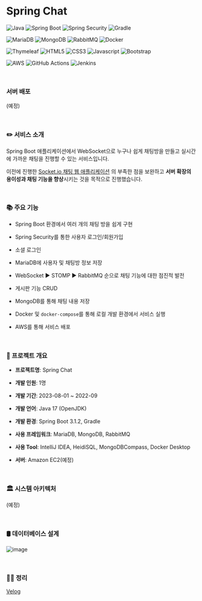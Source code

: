 # Spring Chat

<img src="https://img.shields.io/badge/Java-%23007396.svg?style=flat-square&logo=openjdk&logoColor=white" alt="Java"> <img src="https://img.shields.io/badge/Spring Boot-6DB33F?style=flat-square&logo=Spring Boot&logoColor=white" alt="Spring Boot"> <img src="https://img.shields.io/badge/Spring_Security-6DB33F?style=flat-square&logo=Spring-Security&logoColor=white" alt="Spring Security"> <img src="https://img.shields.io/badge/Gradle-02303A.svg?style=flat-square&logo=Gradle&logoColor=white" alt="Gradle">

<img src="https://img.shields.io/badge/MariaDB-003545.svg?style=flat-square&logo=MariaDB&logoColor=white" alt="MariaDB"> <img src="https://img.shields.io/badge/MongoDB-%234ea94b.svg?style=flat-square&logo=mongodb&logoColor=white" alt="MongoDB"> <img src="https://img.shields.io/badge/RabbitMQ-FF6600?style=flat-square&logo=rabbitmq&logoColor=white" alt="RabbitMQ"> <img src="https://img.shields.io/badge/Docker-%230db7ed.svg?style=flat-square&logo=docker&logoColor=white" alt="Docker">

<img src="https://img.shields.io/badge/Thymeleaf-%23005C0F.svg?style=flat-square&logo=Thymeleaf&logoColor=white" alt="Thymeleaf"> <img src="https://img.shields.io/badge/HTML5-%23E34F26.svg?style=flat-square&logo=html5&logoColor=white" alt="HTML5"> <img src="https://img.shields.io/badge/CSS3-%231572B6.svg?style=flat-square&logo=css3&logoColor=white" alt="CSS3"> <img src="https://img.shields.io/badge/Javascript-%23323330.svg?style=flat-square&logo=javascript&logoColor=%23F7DF1E" alt="Javascript"> <img src="https://img.shields.io/badge/Bootstrap-%238511FA.svg?style=flat-square&logo=bootstrap&logoColor=white" alt="Bootstrap">

<img src="https://img.shields.io/badge/AWS-%23FF9900.svg?style=flat-square&logo=amazon-aws&logoColor=white" alt="AWS"> <img src="https://img.shields.io/badge/Github%20Actions-%232671E5.svg?style=flat-square&logo=githubactions&logoColor=white" alt="GitHub Actions"> <img src="https://img.shields.io/badge/Jenkins-%232C5263.svg?style=flat-square&logo=jenkins&logoColor=white" alt="Jenkins">


<br>

### 서버 배포
(예정)


<br>

### ✏️ 서비스 소개

Spring Boot 애플리케이션에서 WebSocket으로 누구나 쉽게 채팅방을 만들고 실시간에 가까운 채팅을 진행할 수 있는 서비스입니다. 

이전에 진행한 [Socket.io 채팅 웹 애플리케이션](https://github.com/yeseong31/aws-cloud-bootcamp) 의 부족한 점을 보완하고
**서버 확장의 용이성과 채팅 기능을 향상**시키는 것을 목적으로 진행했습니다.

<br>

### 📚 주요 기능

- Spring Boot 환경에서 여러 개의 채팅 방을 쉽게 구현

- Spring Security를 통한 사용자 로그인/회원가입

- 소셜 로그인

- MariaDB에 사용자 및 채팅방 정보 저장

- WebSocket ▶ STOMP ▶ RabbitMQ 순으로 채팅 기능에 대한 점진적 발전

- 게시판 기능 CRUD

- MongoDB를 통해 채팅 내용 저장

- Docker 및 `docker-compose`를 통해 로컬 개발 환경에서 서비스 실행

- AWS를 통해 서비스 배포

<br>

### 📃 프로젝트 개요
- **프로젝트명**: Spring Chat

- **개발 인원**: 1명

- **개발 기간**: 2023-08-01 ~ 2022-09

- **개발 언어**: Java 17 (OpenJDK)

- **개발 환경**: Spring Boot 3.1.2, Gradle

- **사용 프레임워크**: MariaDB, MongoDB, RabbitMQ

- **사용 Tool**: IntelliJ IDEA, HeidiSQL, MongoDBCompass, Docker Desktop

- **서버**: Amazon EC2(예정)

<br>

### 🏛️ 시스템 아키텍처
(예정)



<br>

### 🛢️ 데이터베이스 설계
![image](https://github.com/yeseong31/spring-proj-chat/assets/66625672/6fca23d5-9e2c-4ad2-aa3e-9d7b54c674b5)

<br>

### 👨‍💻 정리

[Velog](https://velog.io/@yeseong31/series/Spring-WebSocket)
